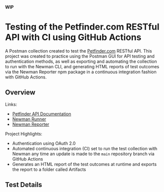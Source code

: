 **WIP**
# Testing of the Petfinder.com RESTful API with CI using GitHub Actions

A Postman collection created to test the [Petfinder.com](https://www.petfinder.com) RESTful API. This project was created to practice using the Postman GUI for API testing and authentication methods, as well as exporting and automating the collection to run with the Newman CLI, and generating HTML reports of test outcomes via the Newman Reporter npm package in a continuous integration fashion with GitHub Actions.

## Overview

Links:

- [Petfinder API Documentation](https://www.petfinder.com/developers/v2/docs/)
- [Newman Runner](https://www.npmjs.com/package/newman)
- [Newman Reporter](https://www.npmjs.com/package/newman-reporter-htmlextra)

Project Highlights:

- Authentication using OAuth 2.0
- Automated continuous integration (CI) set to run the test collection with Newman any time an update is made to the `main` repository branch via GitHub Actions
- Generates an HTML report of the test outcomes at runtime and exports the report to a folder called Artifacts   



## Test Details
